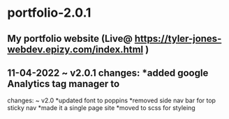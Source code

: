 # portfolio-2.0.1
My portfolio website (Live@ https://tyler-jones-webdev.epizy.com/index.html )
-------------------------------------------
11-04-2022 ~ v2.0.1
changes:
*added google Analytics tag manager to <head>
-------------------------------------------
changes: ~ v2.0
*updated font to poppins
*removed side nav bar for top sticky nav
*made it a single page site
*moved to scss for styleing 
